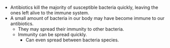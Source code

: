 - Antibiotics kill the majority of susceptible bacteria quickly, leaving the ones left alive to the immune system.
- A small amount of bacteria in our body may have become immune to our antibiotics.
	- They may spread their immunity to other bacteria.
	- Immunity can be spread quickly.
		- Can even spread between bacteria species.